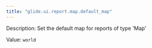 ```yaml
---
title: "glide.ui.report.map.default_map"
---
```


Description: Set the default map for reports of type 'Map'

Value: `world`